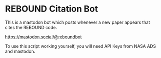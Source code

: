 REBOUND Citation Bot
====================

This is a mastodon bot which posts whenever a new paper appears that cites the REBOUND code. 

https://mastodon.social/@reboundbot

To use this script working yourself, you will need API Keys from NASA ADS and mastodon.


